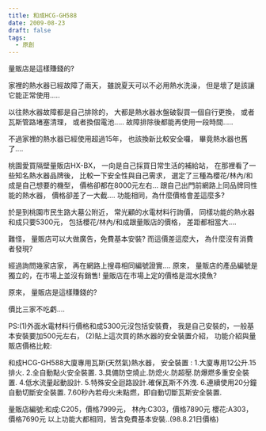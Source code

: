 ```yaml
---
title: 和成HCG-GH588
date: 2009-08-23
draft: false
tags:
  - 原創
---
```

量販店是這樣賺錢的?

家裡的熱水器已經故障了兩天，
雖說夏天可以不必用熱水洗澡，
但是壞了是該讓它能正常使用.....

以往熱水器故障都是自己排除的，
大都是熱水器水盤破裂買一個自行更換，
或者瓦斯管路堵塞清理，
或者換個電池.....
故障排除後都能再使用一段時間.....

不過家裡的熱水器已經使用超過15年，
也該換新比較安全囉，
畢竟熱水器也舊了....

桃園愛買隔壁量販店HX-BX，
一向是自己採買日常生活的補給站，
在那裡看了一些知名熱水器品牌後，
比較一下安全性與自己需求，
選定了三種為櫻花/林內/和成是自己想要的機型，
價格卻都在8000元左右...
跟自己出門前網路上同品牌同性能的熱水器，
價格卻差了一大截....
功能相同，為什麼價格會差這麼多?

於是到桃園市民生路大墓公附近，
常光顧的水電材料行詢價，
同樣功能的熱水器和成只要5300元，
包括櫻花/林內/和成跟量販店的價格，
差距都相當大....

難怪，
量販店可以大做廣告，免費基本安裝?
而這價差這麼大，
為什麼沒有消費者發現?

經過詢問幾家店家，
再在網路上搜尋相同編號證實....
原來，
量販店的產品編號是獨立的，在市場上並沒有銷售!
量販店在市場上定的價格是混水摸魚?

原來，
量販店是這樣賺錢的?

價比三家不吃虧....


PS:(1)外面水電材料行價格和成5300元沒包括安裝費，
      我是自己安裝的，一般基本安裝要加500元左右，
   (2)貼上這次買的熱水器的安全裝置介紹，
      功能介紹與量販店價格比較:

和成HCG-GH588大廈專用瓦斯(天然氣)熱水器，
安全裝置 :
1.大廈專用12公升.15排火.
2.全自動點火安全裝置. 
3.具備防空燒止.防熄火.防超壓.防爆燃多重安全裝置. 
4.低水流量起動設計. 
5.特殊安全迴路設計.確保瓦斯不外洩. 
6.連續使用20分鐘自動切斷安全裝置. 
7.60秒內若母火未點燃，即自動切斷瓦斯安全裝置. 

量販店編號:和成:C205，價格7999元，
           林內:C303，價格7890元
           櫻花:A303，價格7690元
           以上功能大都相同，皆含免費基本安裝..(98.8.21日價格)